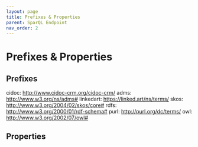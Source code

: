 ```yaml
---
layout: page
title: Prefixes & Properties
parent: SparQL Endpoint
nav_order: 2
---
```


# Prefixes & Properties

## Prefixes

cidoc: http://www.cidoc-crm.org/cidoc-crm/
adms: <http://www.w3.org/ns/adms#>
linkedart: https://linked.art/ns/terms/
skos: <http://www.w3.org/2004/02/skos/core#>
rdfs: <http://www.w3.org/2000/01/rdf-schema#>
purl: http://purl.org/dc/terms/
owl: http://www.w3.org/2002/07/owl#

## Properties

